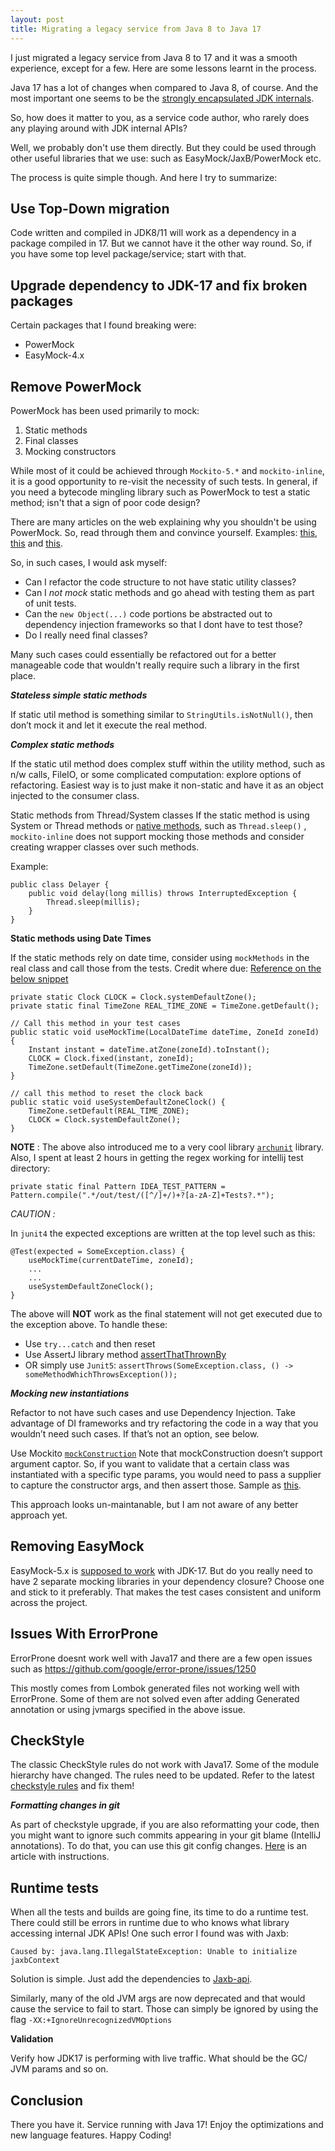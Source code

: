 ```yaml
---
layout: post
title: Migrating a legacy service from Java 8 to Java 17
---
```


I just migrated a legacy service from Java 8 to 17 and it was a smooth experience, except for a few. Here are some lessons learnt in the process.

Java 17 has a lot of changes when compared to Java 8, of course. And the most important one seems to be the [strongly encapsulated JDK internals](https://blogs.oracle.com/javamagazine/post/a-peek-into-java-17-continuing-the-drive-to-encapsulate-the-java-runtime-internals).

So, how does it matter to you, as a service code author, who rarely does any playing around with JDK internal APIs?

Well, we probably don't use them directly. But they could be used through other useful libraries that we use: such as EasyMock/JaxB/PowerMock etc.

The process is quite simple though. And here I try to summarize:

**Use Top-Down migration**
- 

Code written and compiled in JDK8/11 will work as a dependency in a package compiled in 17. But we cannot have it the other way round.
So, if you have some top level package/service; start with that.

**Upgrade dependency to JDK-17 and fix broken packages**
- 
Certain packages that I found breaking were:
* PowerMock
* EasyMock-4.x

**Remove PowerMock**
-
PowerMock has been used primarily to mock:
1. Static methods
2. Final classes
3. Mocking constructors

While most of it could be achieved through `Mockito-5.*` and `mockito-inline`, it is a good opportunity to re-visit the necessity of such tests.
In general, if you need a bytecode mingling library such as PowerMock to test a static method; isn't that a sign of poor code design?

There are many articles on the web explaining why you shouldn't be using PowerMock. So, read through them and convince yourself.
Examples: [this](https://automationrhapsody.com/powermock-examples-better-not-use/), [this](https://medium.com/@inderivita/powermock-testing-tool-or-testing-obstacle-29f3303c9337) and [this](https://news.ycombinator.com/item?id=8775233).

So, in such cases, I would ask myself:
* Can I refactor the code structure to not have static utility classes?
* Can I *not mock* static methods and go ahead with testing them as part of unit tests.
* Can the `new Object(...)` code portions be abstracted out to dependency injection frameworks so that I dont have to test those?
* Do I really need final classes?

Many such cases could essentially be refactored out for a better manageable code that wouldn't really require such a library in the first place.

***Stateless simple static methods***

If static util method is something similar to `StringUtils.isNotNull()`, then don’t mock it and let it execute the real method.

***Complex static methods***

If the static util method does complex stuff within the utility method, such as n/w calls, FileIO, or some complicated computation: explore options of refactoring. Easiest way is to just make it non-static and have it as an object injected to the consumer class.

Static methods from Thread/System classes
If the static method is using System or Thread methods or [native methods](https://blog.frankel.ch/on-powermock-abuse/), such as `Thread.sleep()` , `mockito-inline` does not support mocking those methods and consider creating wrapper classes over such methods.

Example:

~~~
public class Delayer {
    public void delay(long millis) throws InterruptedException {
        Thread.sleep(millis);
    }
}
~~~
****Static methods using Date Times****

If the static methods rely on date time, consider using `mockMethods` in the real class and call those from the tests.
Credit where due: [Reference on the below snippet](https://dzone.com/articles/mock-java-datetime-for-testing)

~~~
private static Clock CLOCK = Clock.systemDefaultZone();
private static final TimeZone REAL_TIME_ZONE = TimeZone.getDefault();

// Call this method in your test cases
public static void useMockTime(LocalDateTime dateTime, ZoneId zoneId) {
    Instant instant = dateTime.atZone(zoneId).toInstant();
    CLOCK = Clock.fixed(instant, zoneId);
    TimeZone.setDefault(TimeZone.getTimeZone(zoneId));
}

// call this method to reset the clock back
public static void useSystemDefaultZoneClock() {
    TimeZone.setDefault(REAL_TIME_ZONE);
    CLOCK = Clock.systemDefaultZone();
}
~~~

**NOTE** : The above also introduced me to a very cool library [`archunit`](https://www.archunit.org/) library. Also, I spent at least 2 hours in getting the regex working for intellij test directory:
~~~
private static final Pattern IDEA_TEST_PATTERN = Pattern.compile(".*/out/test/([^/]+/)+?[a-zA-Z]+Tests?.*");
~~~

*CAUTION :*

In `junit4`  the expected exceptions are written at the top level such as this:

~~~
@Test(expected = SomeException.class) {
    useMockTime(currentDateTime, zoneId);
    ...
    ...
    useSystemDefaultZoneClock();
}
~~~

The above will __NOT__ work as the final statement will not get executed due to the exception above. To handle these:

* Use `try...catch`  and then reset
* Use AssertJ library method [assertThatThrownBy](https://www.javadoc.io/doc/org.assertj/assertj-core/3.8.0/org/assertj/core/api/Assertions.html#assertThatThrownBy-org.assertj.core.api.ThrowableAssert.ThrowingCallable-)
* OR simply use `Junit5`: `assertThrows(SomeException.class, () -> someMethodWhichThrowsException());`


***Mocking new instantiations***

Refactor to not have such cases and use Dependency Injection.
Take advantage of DI frameworks and try refactoring the code in a way that you wouldn’t need such cases.
If that’s not an option, see below.

Use Mockito [`mockConstruction`](https://javadoc.io/doc/org.mockito/mockito-core/latest/org/mockito/Mockito.html#mocked_construction)
Note that mockConstruction doesn’t support argument captor. So, if you want to validate that a certain class was instantiated with a specific type params, you would need to pass a supplier to capture the constructor args, and then assert those. Sample as [this](https://groups.google.com/g/mockito/c/WqPlcNrvbOw/m/0WzhI51sAgAJ).

This approach looks un-maintanable, but I am not aware of any better approach yet.

**Removing EasyMock**
-

EasyMock-5.x is [supposed to work](https://github.com/easymock/easymock/pull/300) with JDK-17. But do you really need to have 2 separate mocking libraries in your dependency closure?
Choose one and stick to it preferably. That makes the test cases consistent and uniform across the project.

**Issues With ErrorProne**
-

ErrorProne doesnt work well with Java17 and there are a few open issues such as https://github.com/google/error-prone/issues/1250

This mostly comes from Lombok generated files not working well with ErrorProne. Some of them are not solved even after adding Generated annotation or using jvmargs specified in the above issue.


**CheckStyle**
-
The classic CheckStyle rules do not work with Java17. Some of the module hierarchy have changed. The rules need to be updated. Refer to the latest [checkstyle rules](https://checkstyle.sourceforge.io/index.html) and fix them!

***Formatting changes in git***

As part of checkstyle upgrade, if you are also reformatting your code, then you might want to ignore such commits appearing in your git blame  (IntelliJ annotations). To do that, you can use this git config changes. [Here](https://tekin.co.uk/2020/09/ignore-linting-and-formatting-commits-when-running-git-blame) is an article with instructions.

**Runtime tests**
-
When all the tests and builds are going fine, its time to do a runtime test. There could still be errors in runtime due to who knows what library accessing internal JDK APIs!
One such error I found was with Jaxb:

~~~
Caused by: java.lang.IllegalStateException: Unable to initialize jaxbContext
~~~

Solution is simple. Just add the dependencies to [Jaxb-api](https://mvnrepository.com/artifact/javax.xml.bind/jaxb-api).

Similarly, many of the old JVM args are now deprecated and that would cause the service to fail to start. Those can simply be ignored by using the flag `-XX:+IgnoreUnrecognizedVMOptions`

**Validation**

Verify how JDK17 is performing with live traffic. What should be the GC/ JVM params and so on.

**Conclusion**
-
There you have it. Service running with Java 17! Enjoy the optimizations and new language features.
Happy Coding!
